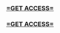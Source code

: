 <h3><strong><a href="https://www.google.com/url?q=https%3A%2F%2Fappbitly.com%2FJMIgt">=GET ACCESS=</a></strong></h3>

<h3><strong><a href="https://www.google.com/url?q=https%3A%2F%2Fappbitly.com%2FJMIgt">=GET ACCESS=</a></strong></h3>
